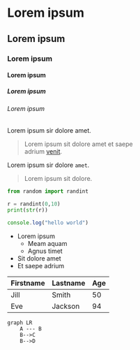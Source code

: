 # Lorem ipsum
## Lorem ipsum
### Lorem ipsum
#### Lorem ipsum
##### Lorem ipsum
###### Lorem ipsum

Lorem ipsum sir dolore amet.

> Lorem ipsum sit dolore amet et saepe<br>
> adrium [venit](#).

Lorem ipsum sir dolore `amet`.

> Lorem ipsum sit dolore.

```python
from random import randint

r = randint(0,10)
print(str(r))
```

```js
console.log("hello world")
```

- Lorem ipsum
	- Meam aquam
	- Agnus timet
- Sit dolore amet
- Et saepe adrium

| Firstname | Lastname | Age |
|---|---|---|
| Jill | Smith | 50 |
| Eve | Jackson | 94 |

```mermaid
graph LR
    A --- B
    B-->C
    B-->D
```